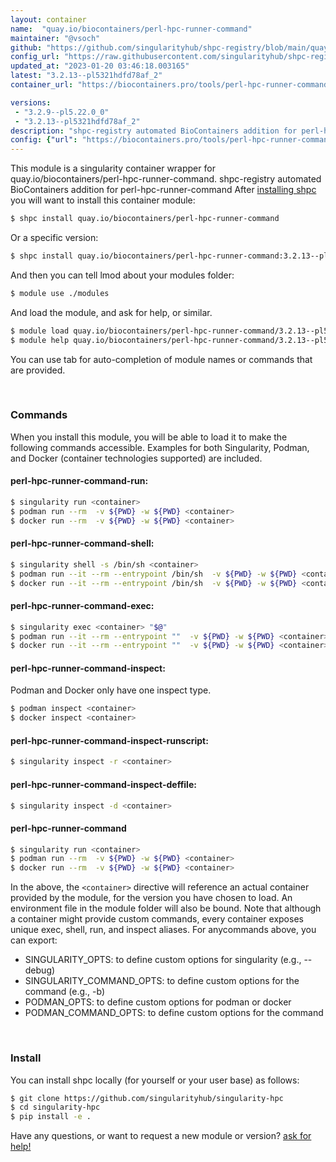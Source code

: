 ```yaml
---
layout: container
name:  "quay.io/biocontainers/perl-hpc-runner-command"
maintainer: "@vsoch"
github: "https://github.com/singularityhub/shpc-registry/blob/main/quay.io/biocontainers/perl-hpc-runner-command/container.yaml"
config_url: "https://raw.githubusercontent.com/singularityhub/shpc-registry/main/quay.io/biocontainers/perl-hpc-runner-command/container.yaml"
updated_at: "2023-01-20 03:46:18.003165"
latest: "3.2.13--pl5321hdfd78af_2"
container_url: "https://biocontainers.pro/tools/perl-hpc-runner-command"

versions:
 - "3.2.9--pl5.22.0_0"
 - "3.2.13--pl5321hdfd78af_2"
description: "shpc-registry automated BioContainers addition for perl-hpc-runner-command"
config: {"url": "https://biocontainers.pro/tools/perl-hpc-runner-command", "maintainer": "@vsoch", "description": "shpc-registry automated BioContainers addition for perl-hpc-runner-command", "latest": {"3.2.13--pl5321hdfd78af_2": "sha256:af94f69ace6ffc0d4a649a88ec276a4daf990e2153fad5dc638936573b5b6d33"}, "tags": {"3.2.9--pl5.22.0_0": "sha256:2324cbf8aff8915362ea3b18abe278fa1e85987ce3ca82b9449ab6c1651eac86", "3.2.13--pl5321hdfd78af_2": "sha256:af94f69ace6ffc0d4a649a88ec276a4daf990e2153fad5dc638936573b5b6d33"}, "docker": "quay.io/biocontainers/perl-hpc-runner-command"}
---
```


This module is a singularity container wrapper for quay.io/biocontainers/perl-hpc-runner-command.
shpc-registry automated BioContainers addition for perl-hpc-runner-command
After [installing shpc](#install) you will want to install this container module:


```bash
$ shpc install quay.io/biocontainers/perl-hpc-runner-command
```

Or a specific version:

```bash
$ shpc install quay.io/biocontainers/perl-hpc-runner-command:3.2.13--pl5321hdfd78af_2
```

And then you can tell lmod about your modules folder:

```bash
$ module use ./modules
```

And load the module, and ask for help, or similar.

```bash
$ module load quay.io/biocontainers/perl-hpc-runner-command/3.2.13--pl5321hdfd78af_2
$ module help quay.io/biocontainers/perl-hpc-runner-command/3.2.13--pl5321hdfd78af_2
```

You can use tab for auto-completion of module names or commands that are provided.

<br>

### Commands

When you install this module, you will be able to load it to make the following commands accessible.
Examples for both Singularity, Podman, and Docker (container technologies supported) are included.

#### perl-hpc-runner-command-run:

```bash
$ singularity run <container>
$ podman run --rm  -v ${PWD} -w ${PWD} <container>
$ docker run --rm  -v ${PWD} -w ${PWD} <container>
```

#### perl-hpc-runner-command-shell:

```bash
$ singularity shell -s /bin/sh <container>
$ podman run --it --rm --entrypoint /bin/sh  -v ${PWD} -w ${PWD} <container>
$ docker run --it --rm --entrypoint /bin/sh  -v ${PWD} -w ${PWD} <container>
```

#### perl-hpc-runner-command-exec:

```bash
$ singularity exec <container> "$@"
$ podman run --it --rm --entrypoint ""  -v ${PWD} -w ${PWD} <container> "$@"
$ docker run --it --rm --entrypoint ""  -v ${PWD} -w ${PWD} <container> "$@"
```

#### perl-hpc-runner-command-inspect:

Podman and Docker only have one inspect type.

```bash
$ podman inspect <container>
$ docker inspect <container>
```

#### perl-hpc-runner-command-inspect-runscript:

```bash
$ singularity inspect -r <container>
```

#### perl-hpc-runner-command-inspect-deffile:

```bash
$ singularity inspect -d <container>
```



#### perl-hpc-runner-command

```bash
$ singularity run <container>
$ podman run --rm  -v ${PWD} -w ${PWD} <container>
$ docker run --rm  -v ${PWD} -w ${PWD} <container>
```


In the above, the `<container>` directive will reference an actual container provided
by the module, for the version you have chosen to load. An environment file in the
module folder will also be bound. Note that although a container
might provide custom commands, every container exposes unique exec, shell, run, and
inspect aliases. For anycommands above, you can export:

 - SINGULARITY_OPTS: to define custom options for singularity (e.g., --debug)
 - SINGULARITY_COMMAND_OPTS: to define custom options for the command (e.g., -b)
 - PODMAN_OPTS: to define custom options for podman or docker
 - PODMAN_COMMAND_OPTS: to define custom options for the command

<br>

### Install

You can install shpc locally (for yourself or your user base) as follows:

```bash
$ git clone https://github.com/singularityhub/singularity-hpc
$ cd singularity-hpc
$ pip install -e .
```

Have any questions, or want to request a new module or version? [ask for help!](https://github.com/singularityhub/singularity-hpc/issues)
